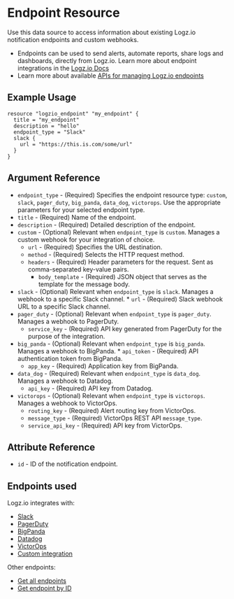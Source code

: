 # Endpoint Resource

Use this data source to access information about existing Logz.io notification endpoints and custom webhooks.

* Endpoints can be used to send alerts, automate reports, share logs and dashboards, directly from Logz.io. Learn more about endpoint integrations in the [Logz.io Docs](https://docs.logz.io/user-guide/integrations/endpoints.html)
* Learn more about available [APIs for managing Logz.io endpoints](https://docs.logz.io/api/#tag/Manage-notification-endpoints)

## Example Usage

```hcl
resource "logzio_endpoint" "my_endpoint" {
  title = "my_endpoint"
  description = "hello"
  endpoint_type = "Slack"
  slack {
    url = "https://this.is.com/some/url"
  }
}
```




## Argument Reference

* `endpoint_type` - (Required) Specifies the endpoint resource type: `custom`, `slack`, `pager_duty`, `big_panda`, `data_dog`, `victorops`. Use the appropriate parameters for your selected endpoint type. 
* `title` - (Required) Name of the endpoint.
* `description` - (Required) Detailed description of the endpoint.
* `custom` - (Optional) Relevant when `endpoint_type` is `custom`. Manages a custom webhook for your integration of choice. 
  * `url` - (Required) Specifies the URL destination. 
  * `method` - (Required) Selects the HTTP request method.
  * `headers` - (Required) Header parameters for the request. Sent as comma-separated key-value pairs.
	* `body_template` - (Required) JSON object that serves as the template for the message body.
* `slack` - (Optional) Relevant when `endpoint_type` is `slack`. Manages a webhook to a specific Slack channel.
	  * `url` - (Required) Slack webhook URL to a specific Slack channel.
* `pager_duty` - (Optional) Relevant when `endpoint_type` is `pager_duty`. Manages a webhook to PagerDuty.
	* `service_key` - (Required) API key generated from PagerDuty for the purpose of the integration.
* `big_panda` - (Optional) Relevant when `endpoint_type` is `big_panda`. Manages a webhook to BigPanda.
	  * `api_token` - (Required) API authentication token from BigPanda.
  	* `app_key` - (Required) Application key from BigPanda.
* `data_dog` - (Required) Relevant when `endpoint_type` is `data_dog`. Manages a webhook to Datadog.
  	* `api_key` - (Required) API key from Datadog.
* `victorops` - (Optional) Relevant when `endpoint_type` is `victorops`. Manages a webhook to VictorOps.
  * `routing_key` - (Required) Alert routing key from VictorOps.
  * `message_type` - (Required) VictorOps REST API `message_type`. 
  * `service_api_key` - (Required) API key from VictorOps.



## Attribute Reference

* `id` - ID of the notification endpoint.


## Endpoints used

Logz.io integrates with:
* [Slack](https://docs.logz.io/api/#operation/updateSlack)
* [PagerDuty](https://docs.logz.io/api/#operation/updatePagerDuty)
* [BigPanda](https://docs.logz.io/api/#operation/updateBigPanda)
* [Datadog](https://docs.logz.io/api/#operation/updateDataDog)
* [VictorOps](https://docs.logz.io/api/#operation/updateVictorops)
* [Custom integration](https://docs.logz.io/api/#operation/updateCustom)

Other endpoints:
* [Get all endpoints](https://docs.logz.io/api/#operation/getAllEndpoints)
* [Get endpoint by ID](https://docs.logz.io/api/#operation/getEndpointById)